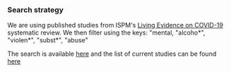 ### Search strategy 
We are using published studies from ISPM's 
[Living Evidence on COVID-19](https://ispmbern.github.io/covid-19/living-review/collectingdata.html)
systematic review.
We then filter using the keys: "mental, "alcoho*", "violen*", "subst*", "abuse"

The search is available 
<a href="query.R" target="_blank">here</a> 
and the list of current studies can be found
<a href="https://github.com/esm-ispm-unibe-ch/covid19-mhsr/blob/master/search-strategy/20200519_163158_newrefs.csv" download>here</a> 
